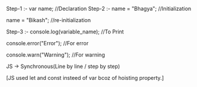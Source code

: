Step-1 :- var name;  //Declaration
Step-2 :- name = "Bhagya";    //Initialization

name = "Bikash";    //re-initialization

Step-3 :- console.log(variable_name);    //To Print

console.error("Error");     //For error

console.warn("Warning");    //For warning





JS -> Synchronous(Line by line / step by step)



[JS used let and const insteed of var bcoz of hoisting property.]